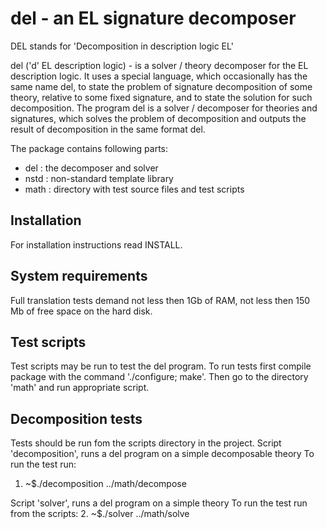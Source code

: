 del - an EL signature decomposer 
================================

DEL stands for 'Decomposition in description logic EL'

del ('d' EL description logic) - is a solver / theory decomposer for
the EL description  logic. It uses a special language, which occasionally
has the same name del, to state the problem of signature decomposition
of some theory, relative to some fixed signature, and to state the solution
for such decomposition. The program del is a solver / decomposer for
theories and signatures, which solves the problem of decomposition and
outputs the result of decomposition in the same format del.

The package contains following parts:
 * del  : the decomposer and solver
 * nstd : non-standard template library
 * math : directory with test source files and test scripts

Installation
------------
For installation instructions read INSTALL.

System requirements
-------------------
Full translation tests demand not less then 1Gb of RAM, not less then 150 Mb of
free space on the hard disk.

Test scripts
------------
Test scripts may be run to test the del program. To run tests first compile package 
with the command './configure; make'. Then go to the directory 'math' and 
run appropriate script.

Decomposition tests
-------------------
Tests should be run fom the scripts directory in the project.
Script 'decomposition', runs a del program on a simple decomposable theory 
To run the test run:
 1. ~$./decomposition ../math/decompose    

Script 'solver', runs a del program on a simple theory 
To run the test run from the scripts:
 2. ~$./solver ../math/solve


